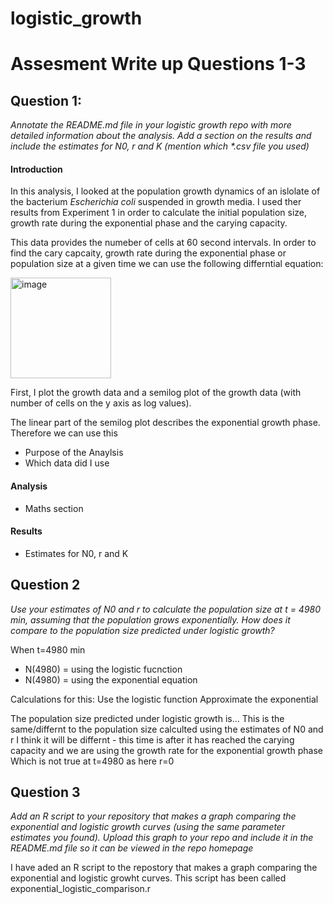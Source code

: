# logistic_growth
# Assesment Write up Questions 1-3
## Question 1:
_Annotate the README.md file in your logistic growth repo with more detailed information about the analysis. Add a section on the results and include the estimates for N0, r and K (mention which *.csv file you used)_

#### Introduction 
In this analysis, I looked at the population growth dynamics of an islolate of the bacterium _Escherichia coli_ suspended in growth media. I used ther results from Experiment 1 in order to calculate the initial population size, growth rate during the exponential phase and the carying capacity. 

This data provides the numeber of cells at 60 second intervals. In order to find the cary capcaity, growth rate during the exponential phase or population size at a given time we can use the following differntial equation: 

<img width="161" alt="image" src="https://github.com/AnonymousUsernameCodingAssigment/logistic_growth/assets/150151352/10299ef9-8e3c-471c-9969-4ed1bf1cea3f">





First, I plot the growth data and a semilog plot of the growth data (with number of cells on the y axis as log values). 

The linear part of the semilog plot describes the exponential growth phase. Therefore we can use this 



* Purpose of the Anaylsis
* Which data did I use 

#### Analysis 
* Maths section 

#### Results 
* Estimates for N0, r and K

## Question 2 
_Use your estimates of N0 and r to calculate the population size at t = 4980 min, assuming that the population grows exponentially. How does it compare to the population size predicted under logistic growth?_

When t=4980 min
* N(4980) =   using the logistic fucnction
* N(4980) =   using the exponential equation 

Calculations for this: 
Use the logistic function 
Approximate the exponential 

The population size predicted under logistic growth is... 
This is the same/differnt to the population size calculted using the estimates of N0 and r 
I think it will be differnt - this time is after it has reached the carying capacity and we are using the growth rate for the exponential growth phase 
Which is not true at t=4980 as here r=0

## Question 3 
_Add an R script to your repository that makes a graph comparing the exponential and logistic growth curves (using the same parameter estimates you found). Upload this graph to your repo and include it in the README.md file so it can be viewed in the repo homepage_

I have aded an R script to the repostory that makes a graph comparing the exponential and logistic growht curves. This script has been called exponential_logistic_comparison.r
